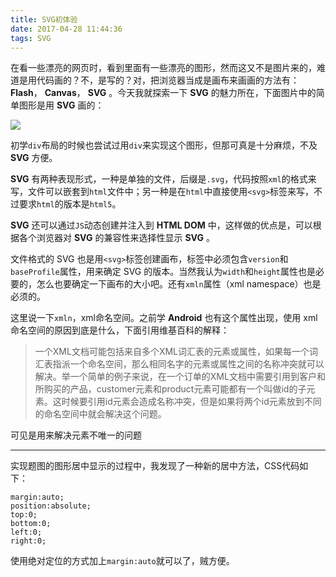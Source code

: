 ```yaml
---
title: SVG初体验
date: 2017-04-28 11:44:36
tags: SVG
---
```

在看一些漂亮的网页时，看到里面有一些漂亮的图形，然而这又不是图片来的，难道是用代码画的？不，是写的？对，把浏览器当成是画布来画画的方法有：**Flash**， **Canvas**， **SVG** 。今天我就探索一下 **SVG** 的魅力所在，下面图片中的简单图形是用 **SVG** 画的：

![](http://i4.buimg.com/1949/afb0adc27d877d61.png)

<!--more-->
初学`div`布局的时候也尝试过用`div`来实现这个图形，但那可真是十分麻烦，不及 **SVG** 方便。

**SVG** 有两种表现形式，一种是单独的文件，后缀是`.svg`，代码按照`xml`的格式来写，文件可以嵌套到`html`文件中；另一种是在`html`中直接使用`<svg>`标签来写，不过要求`html`的版本是`html5`。

**SVG** 还可以通过`JS`动态创建并注入到 **HTML DOM** 中，这样做的优点是，可以根据各个浏览器对 **SVG** 的兼容性来选择性显示 **SVG** 。

文件格式的 SVG 也是用`<svg>`标签创建画布，标签中必须包含`version`和`baseProfile`属性，用来确定 SVG 的版本。当然我认为`width`和`height`属性也是必要的，怎么也要确定一下画布的大小吧。还有`xmln`属性（xml namespace）也是必须的。

这里说一下`xmln`，xml命名空间。之前学 **Android** 也有这个属性出现，使用 xml命名空间的原因到底是什么，下面引用维基百科的解释：

>一个XML文档可能包括来自多个XML词汇表的元素或属性，如果每一个词汇表指派一个命名空间，那么相同名字的元素或属性之间的名称冲突就可以解决。举一个简单的例子来说，在一个订单的XML文档中需要引用到客户和所购买的产品，customer元素和product元素可能都有一个叫做id的子元素。这时候要引用id元素会造成名称冲突，但是如果将两个id元素放到不同的命名空间中就会解决这个问题。

可见是用来解决元素不唯一的问题
<hr/>

实现题图的图形居中显示的过程中，我发现了一种新的居中方法，CSS代码如下：
```
margin:auto;
position:absolute;
top:0;
bottom:0;
left:0;
right:0;
```

使用绝对定位的方式加上`margin:auto`就可以了，贼方便。